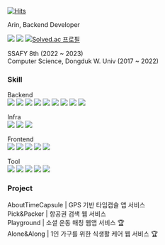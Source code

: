<!-- hits -->
[![Hits](https://hits.seeyoufarm.com/api/count/incr/badge.svg?url=https%3A%2F%2Fgithub.com%2Frin-k645&count_bg=%23FCC419&title_bg=%23555555&icon=&icon_color=%23E7E7E7&title=hits&edge_flat=false)](https://hits.seeyoufarm.com)

<!-- intruduce -->
Arin, Backend Developer

<a href="https://programmingiraffe.tistory.com/" target="_blank"><img src="https://img.shields.io/badge/TISTORY-000000?style=flat&logo=tistory&logoColor=FFFFFF"/></a>
<a href="mailto:mwtgal20@gmail.com" target="_blank"><img src="https://img.shields.io/badge/Gmail-EA4335?style=flat&logo=gmail&logoColor=FFFFFF"/></a>
[![Solved.ac 프로필](http://mazassumnida.wtf/api/mini/generate_badge?boj=rin_k645)](https://solved.ac/rin_k645)
<br>
<!-- Education -->
SSAFY 8th (2022 ~ 2023)<br>
Computer Science, Dongduk W. Univ (2017 ~ 2022)

<!-- Skill -->
### Skill

Backend<br>
<img src="https://img.shields.io/badge/Spring Boot-6DB33F?style=flat&logo=springboot&logoColor=FFFFFF"/>
<img src="https://img.shields.io/badge/JPA-6DB33F?style=flat">
<img src="https://img.shields.io/badge/MyBatis-6DB33F?style=flat">
<img src="https://img.shields.io/badge/QueryDsl-6DB33F?style=flat">
<img src="https://img.shields.io/badge/Spring Cloud-6DB33F?style=flat&logo=icloud&logoColor=FFFFFF"/>
<img src="https://img.shields.io/badge/Oracle-F80000?style=flat&logo=oracle&logoColor=white">
<img src="https://img.shields.io/badge/MySQL-4479A1?style=flat&logo=mysql&logoColor=white">
<img src="https://img.shields.io/badge/Redis-DC382D?style=flat&logo=redis&logoColor=white">
<img src="https://img.shields.io/badge/swagger-85EA2D?style=flat&logo=swagger&logoColor=white">

Infra<br>
<img src="https://img.shields.io/badge/Amazon EC2-FF9900?style=flat&logo=amazonec2&logoColor=white">
<img src="https://img.shields.io/badge/Docker-2496ED?style=flat&logo=docker&logoColor=white">
<img src="https://img.shields.io/badge/Jenkins-D24939?style=flat&logo=Jenkins&logoColor=white">

Frontend<br>
<img src="https://img.shields.io/badge/Html5-E34F26?style=flat&logo=html5&logoColor=white">
<img src="https://img.shields.io/badge/Css3-1572B6?style=flat&logo=css3&logoColor=white">
<img src="https://img.shields.io/badge/Javascript-F7DF1E?style=flat&logo=javascript&logoColor=white">
<img src="https://img.shields.io/badge/Vue-4FC08D?style=flat&logo=vuedotjs&logoColor=white">
<img src="https://img.shields.io/badge/Android-3DDC84?style=flat&logo=android&logoColor=white">

Tool<br>
<img src="https://img.shields.io/badge/Git-F05032?style=flat&logo=git&logoColor=white">
<img src="https://img.shields.io/badge/Jira-0052CC?style=flat&logo=jirasoftware&logoColor=white">
<img src="https://img.shields.io/badge/Intellij-000000?style=flat&logo=intellijidea&logoColor=white">
<img src="https://img.shields.io/badge/Eclipse-2C2255?style=flat&logo=eclipseide&logoColor=white">
<img src="https://img.shields.io/badge/VSCode-007ACC?style=flat&logo=visualstudiocode&logoColor=white">
<br>

<!-- Project -->
### Project
AboutTimeCapsule | GPS 기반 타임캡슐 앱 서비스<br>
Pick&Packer | 항공권 검색 웹 서비스<br>
Playground | 소셜 운동 매칭 웹앱 서비스 🏆<br>
Alone&Along | 1인 가구를 위한 식생활 케어 웹 서비스 🏆
